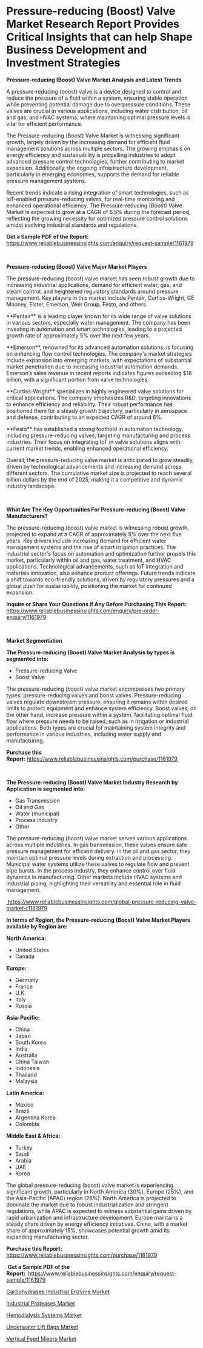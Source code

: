 <p><h1>Pressure-reducing (Boost) Valve Market Research Report Provides Critical Insights that can help Shape Business Development and Investment Strategies</h1></p><p><strong>Pressure-reducing (Boost) Valve Market Analysis and Latest Trends</strong></p>
<p><p>A pressure-reducing (boost) valve is a device designed to control and reduce the pressure of a fluid within a system, ensuring stable operation while preventing potential damage due to overpressure conditions. These valves are crucial in various applications, including water distribution, oil and gas, and HVAC systems, where maintaining optimal pressure levels is vital for efficient performance.</p><p>The Pressure-reducing (Boost) Valve Market is witnessing significant growth, largely driven by the increasing demand for efficient fluid management solutions across multiple sectors. The growing emphasis on energy efficiency and sustainability is propelling industries to adopt advanced pressure control technologies, further contributing to market expansion. Additionally, the ongoing infrastructure development, particularly in emerging economies, supports the demand for reliable pressure management systems.</p><p>Recent trends indicate a rising integration of smart technologies, such as IoT-enabled pressure-reducing valves, for real-time monitoring and enhanced operational efficiency. The Pressure-reducing (Boost) Valve Market is expected to grow at a CAGR of 6.5% during the forecast period, reflecting the growing necessity for optimized pressure control solutions amidst evolving industrial standards and regulations.</p></p>
<p><strong>Get a Sample PDF of the Report:&nbsp;</strong> <a href="https://www.reliablebusinessinsights.com/enquiry/request-sample/1161979?utm_campaign=1393&utm_medium=2&utm_source=Github&utm_content=ia&utm_term=29092024&utm_id=pressure-reducing-boost-valve">https://www.reliablebusinessinsights.com/enquiry/request-sample/1161979</a></p>
<p>&nbsp;</p>
<p><strong>Pressure-reducing (Boost) Valve Major Market Players</strong></p>
<p><p>The pressure-reducing (boost) valve market has seen robust growth due to increasing industrial applications, demand for efficient water, gas, and steam control, and heightened regulatory standards around pressure management. Key players in this market include Pentair, Curtiss-Wright, GE Mooney, Elster, Emerson, Weir Group, Festo, and others.</p><p>**Pentair** is a leading player known for its wide range of valve solutions in various sectors, especially water management. The company has been investing in automation and smart technologies, leading to a projected growth rate of approximately 5% over the next few years. </p><p>**Emerson**, renowned for its advanced automation solutions, is focusing on enhancing flow control technologies. The company's market strategies include expansion into emerging markets, with expectations of substantial market penetration due to increasing industrial automation demands. Emerson’s sales revenue in recent reports indicates figures exceeding $18 billion, with a significant portion from valve technologies.</p><p>**Curtiss-Wright** specializes in highly engineered valve solutions for critical applications. The company emphasizes R&D, targeting innovations to enhance efficiency and reliability. Their robust performance has positioned them for a steady growth trajectory, particularly in aerospace and defense, contributing to an expected CAGR of around 6%.</p><p>**Festo** has established a strong foothold in automation technology, including pressure-reducing valves, targeting manufacturing and process industries. Their focus on integrating IoT in valve solutions aligns with current market trends, enabling enhanced operational efficiency.</p><p>Overall, the pressure-reducing valve market is anticipated to grow steadily, driven by technological advancements and increasing demand across different sectors. The cumulative market size is projected to reach several billion dollars by the end of 2025, making it a competitive and dynamic industry landscape.</p></p>
<p>&nbsp;</p>
<p><strong>What Are The Key Opportunities For Pressure-reducing (Boost) Valve Manufacturers?</strong></p>
<p><p>The pressure-reducing (boost) valve market is witnessing robust growth, projected to expand at a CAGR of approximately 5% over the next five years. Key drivers include increasing demand for efficient water management systems and the rise of smart irrigation practices. The industrial sector's focus on automation and optimization further propels this market, particularly within oil and gas, water treatment, and HVAC applications. Technological advancements, such as IoT integration and materials innovation, also enhance product offerings. Future trends indicate a shift towards eco-friendly solutions, driven by regulatory pressures and a global push for sustainability, positioning the market for continued expansion.</p></p>
<p><strong>Inquire or Share Your Questions If Any Before Purchasing This Report:</strong> <a href="https://www.reliablebusinessinsights.com/enquiry/pre-order-enquiry/1161979?utm_campaign=1393&utm_medium=2&utm_source=Github&utm_content=ia&utm_term=29092024&utm_id=pressure-reducing-boost-valve">https://www.reliablebusinessinsights.com/enquiry/pre-order-enquiry/1161979</a></p>
<p>&nbsp;</p>
<p><strong>Market Segmentation</strong></p>
<p><strong>The Pressure-reducing (Boost) Valve Market Analysis by types is segmented into:</strong></p>
<p><ul><li>Pressure-reducing Valve</li><li>Boost Valve</li></ul></p>
<p><p>The pressure-reducing (boost) valve market encompasses two primary types: pressure-reducing valves and boost valves. Pressure-reducing valves regulate downstream pressure, ensuring it remains within desired limits to protect equipment and enhance system efficiency. Boost valves, on the other hand, increase pressure within a system, facilitating optimal fluid flow where pressure needs to be raised, such as in irrigation or industrial applications. Both types are crucial for maintaining system integrity and performance in various industries, including water supply and manufacturing.</p></p>
<p><strong>Purchase this Report:&nbsp;</strong><a href="https://www.reliablebusinessinsights.com/purchase/1161979?utm_campaign=1393&utm_medium=2&utm_source=Github&utm_content=ia&utm_term=29092024&utm_id=pressure-reducing-boost-valve">https://www.reliablebusinessinsights.com/purchase/1161979</a></p>
<p>&nbsp;</p>
<p><strong>The Pressure-reducing (Boost) Valve Market Industry Research by Application is segmented into:</strong></p>
<p><ul><li>Gas Transmission</li><li>Oil and Gas</li><li>Water (municipal)</li><li>Process industry</li><li>Other</li></ul></p>
<p><p>The pressure-reducing (boost) valve market serves various applications across multiple industries. In gas transmission, these valves ensure safe pressure management for efficient delivery. In the oil and gas sector, they maintain optimal pressure levels during extraction and processing. Municipal water systems utilize these valves to regulate flow and prevent pipe bursts. In the process industry, they enhance control over fluid dynamics in manufacturing. Other markets include HVAC systems and industrial piping, highlighting their versatility and essential role in fluid management.</p></p>
<p><a href="https://www.reliablebusinessinsights.com/global-pressure-reducing-valve-market-r1161979?utm_campaign=1393&utm_medium=2&utm_source=Github&utm_content=ia&utm_term=29092024&utm_id=pressure-reducing-boost-valve">&nbsp;https://www.reliablebusinessinsights.com/global-pressure-reducing-valve-market-r1161979</a></p>
<p><strong>In terms of Region, the Pressure-reducing (Boost) Valve Market Players available by Region are:</strong></p>
<p>
    <p> <strong> North America: </strong>
        <ul>
            <li>United States</li>
            <li>Canada</li>
        </ul>
        </p> 
    <p> <strong> Europe: </strong>
        <ul>
            <li>Germany</li>
            <li>France</li>
            <li>U.K.</li>
            <li>Italy</li>
            <li>Russia</li>
        </ul>
        </p> 
    <p> <strong> Asia-Pacific: </strong>
        <ul>
            <li>China</li>
            <li>Japan</li>
            <li>South Korea</li>
            <li>India</li>
            <li>Australia</li>
            <li>China Taiwan</li>
            <li>Indonesia</li>
            <li>Thailand</li>
            <li>Malaysia</li>
        </ul>
        </p> 
    <p> <strong> Latin America: </strong>
        <ul>
            <li>Mexico</li>
            <li>Brazil</li>
            <li>Argentina Korea</li>
            <li>Colombia</li>
        </ul>
        </p> 
    <p> <strong> Middle East & Africa: </strong>
        <ul>
            <li>Turkey</li>
            <li>Saudi</li>
            <li>Arabia</li>
            <li>UAE</li>
            <li>Korea</li>
        </ul>
    </p>
    </p>
<p><p>The global pressure-reducing (boost) valve market is experiencing significant growth, particularly in North America (30%), Europe (25%), and the Asia-Pacific (APAC) region (28%). North America is projected to dominate the market due to robust industrialization and stringent regulations, while APAC is expected to witness substantial gains driven by rapid urbanization and infrastructure development. Europe maintains a steady share driven by energy efficiency initiatives. China, with a market share of approximately 15%, showcases potential growth amid its expanding manufacturing sector.</p></p>
<p><strong>Purchase this Report: </strong><a href="https://www.reliablebusinessinsights.com/purchase/1161979?utm_campaign=1393&utm_medium=2&utm_source=Github&utm_content=ia&utm_term=29092024&utm_id=pressure-reducing-boost-valve">https://www.reliablebusinessinsights.com/purchase/1161979</a></p>
<p>&nbsp;<strong>Get a Sample PDF of the Report:&nbsp;&nbsp;</strong><a href="https://www.reliablebusinessinsights.com/enquiry/request-sample/1161979?utm_campaign=1393&utm_medium=2&utm_source=Github&utm_content=ia&utm_term=29092024&utm_id=pressure-reducing-boost-valve">https://www.reliablebusinessinsights.com/enquiry/request-sample/1161979</a></p>
<p><strong></strong></p>
<p><p><a href="https://issuu.com/reportprime-2/docs/carbohydrases-industrial-enzyme-mar_ab3b2f3849ae42?utm_campaign=1393&utm_medium=2&utm_source=Github&utm_content=ia&utm_term=29092024&utm_id=pressure-reducing-boost-valve">Carbohydrases Industrial Enzyme Market</a></p><p><a href="https://issuu.com/reportprime-2/docs/industrial-proteases-market-size-20_dfd1a1d1568c18?utm_campaign=1393&utm_medium=2&utm_source=Github&utm_content=ia&utm_term=29092024&utm_id=pressure-reducing-boost-valve">Industrial Proteases Market</a></p><p><a href="https://www.linkedin.com/pulse/emerging-market-trends-regional-analysis-hemodialysis-ub91e?utm_campaign=1393&utm_medium=2&utm_source=Github&utm_content=ia&utm_term=29092024&utm_id=pressure-reducing-boost-valve">Hemodialysis Systems Market</a></p><p><a href="https://www.linkedin.com/pulse/underwater-lift-bags-market-size-share-competitive-landscape-p1fce?utm_campaign=1393&utm_medium=2&utm_source=Github&utm_content=ia&utm_term=29092024&utm_id=pressure-reducing-boost-valve">Underwater Lift Bags Market</a></p><p><a href="https://www.linkedin.com/pulse/global-vertical-feed-mixers-market-sector2024-2031-yms0e?utm_campaign=1393&utm_medium=2&utm_source=Github&utm_content=ia&utm_term=29092024&utm_id=pressure-reducing-boost-valve">Vertical Feed Mixers Market</a></p></p>